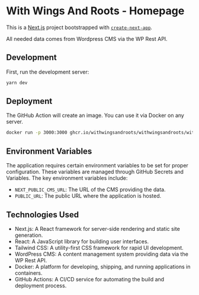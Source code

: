 # With Wings And Roots - Homepage

This is a [Next.js](https://nextjs.org/) project bootstrapped with [`create-next-app`](https://github.com/vercel/next.js/tree/canary/packages/create-next-app).

All needed data comes from Wordpress CMS via the WP Rest API.

## Development

First, run the development server:

```bash
yarn dev
```

## Deployment

The GitHub Action will create an image. You can use it via Docker on any server.
```bash
docker run -p 3000:3000 ghcr.io/withwingsandroots/withwingsandroots/withwingsandroots:latest
```

## Environment Variables

The application requires certain environment variables to be set for proper configuration. These variables are managed through GitHub Secrets and Variables. The key environment variables include:  
- `NEXT_PUBLIC_CMS_URL`: The URL of the CMS providing the data.
- `PUBLIC_URL`: The public URL where the application is hosted.


## Technologies Used
- Next.js: A React framework for server-side rendering and static site generation.
- React: A JavaScript library for building user interfaces.
- Tailwind CSS: A utility-first CSS framework for rapid UI development.
- WordPress CMS: A content management system providing data via the WP Rest API.
- Docker: A platform for developing, shipping, and running applications in containers.
- GitHub Actions: A CI/CD service for automating the build and deployment process.

